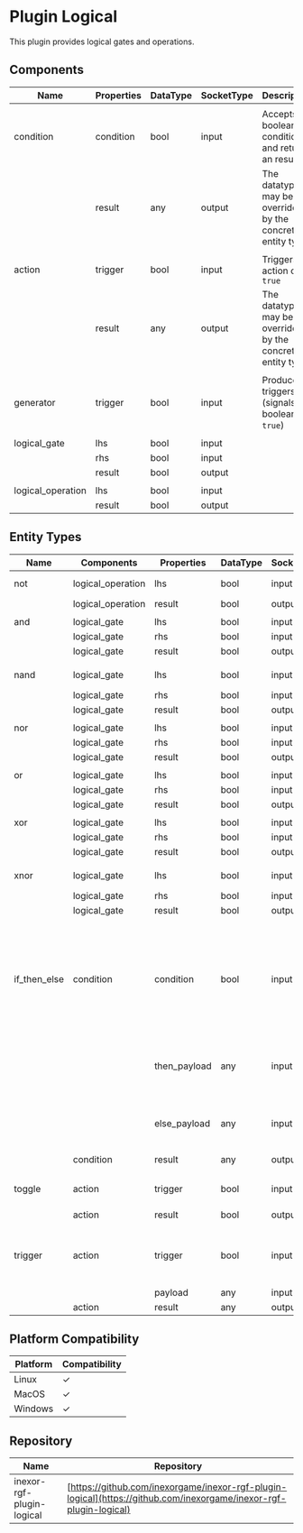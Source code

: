 # Plugin Logical

This plugin provides logical gates and operations.

## Components

| Name              | Properties | DataType | SocketType | Description                                                |
|-------------------|------------|----------|------------|------------------------------------------------------------|
|                   |
| condition         | condition  | bool     | input      | Accepts a boolean condition and returns an result          |
|                   | result     | any      | output     | The datatype may be overridden by the concrete entity type |
|                   |
| action            | trigger    | bool     | input      | Triggers an action on `true`                               |
|                   | result     | any      | output     | The datatype may be overridden by the concrete entity type |
|                   |
| generator         | trigger    | bool     | input      | Produces triggers (signals boolean `true`)                 |
|                   |
| logical_gate      | lhs        | bool     | input      |                                                            |
|                   | rhs        | bool     | input      |                                                            |
|                   | result     | bool     | output     |                                                            |
|                   |
| logical_operation | lhs        | bool     | input      |                                                            |
|                   | result     | bool     | output     |                                                            |

## Entity Types

| Name         | Components        | Properties   | DataType | SocketType | Description                                                                           |
|--------------|-------------------|--------------|----------|------------|---------------------------------------------------------------------------------------|
| not          | logical_operation | lhs          | bool     | input      | NOT-Operation                                                                         |
|              | logical_operation | result       | bool     | output     |                                                                                       |
||
| and          | logical_gate      | lhs          | bool     | input      | AND-Gate                                                                              |
|              | logical_gate      | rhs          | bool     | input      |                                                                                       |
|              | logical_gate      | result       | bool     | output     |                                                                                       |
||
| nand         | logical_gate      | lhs          | bool     | input      | NAND-Gate                                                                             | 
|              | logical_gate      | rhs          | bool     | input      |                                                                                       |
|              | logical_gate      | result       | bool     | output     |                                                                                       |
||
| nor          | logical_gate      | lhs          | bool     | input      | NOR-Gate                                                                              |
|              | logical_gate      | rhs          | bool     | input      |                                                                                       |
|              | logical_gate      | result       | bool     | output     |                                                                                       |
||
| or           | logical_gate      | lhs          | bool     | input      | OR-Gate                                                                               |
|              | logical_gate      | rhs          | bool     | input      |                                                                                       |
|              | logical_gate      | result       | bool     | output     |                                                                                       |
||
| xor          | logical_gate      | lhs          | bool     | input      | XOR-Gate                                                                              |
|              | logical_gate      | rhs          | bool     | input      |                                                                                       |
|              | logical_gate      | result       | bool     | output     |                                                                                       |
||
| xnor         | logical_gate      | lhs          | bool     | input      | XNOR-Gate                                                                             |
|              | logical_gate      | rhs          | bool     | input      |                                                                                       |
|              | logical_gate      | result       | bool     | output     |                                                                                       |
||
| if_then_else | condition         | condition    | bool     | input      | Each time it's triggered, either the then-payload or the else-payload gets propagated |
|              |                   | then_payload | any      | input      | Will be propagated if the condition is `true`                                         |
|              |                   | else_payload | any      | input      | Will be propagated if the condition is `false`                                        |
|              | condition         | result       | any      | output     |                                                                                       |
||
| toggle       | action            | trigger      | bool     | input      | If triggered the result will toggled                                                  |
|              | action            | result       | bool     | output     |                                                                                       |
||
| trigger      | action            | trigger      | bool     | input      | If triggered the payload will be copied to the result                                 |
|              |                   | payload      | any      | input      |                                                                                       |
|              | action            | result       | any      | output     |                                                                                       |

## Platform Compatibility

| Platform | Compatibility |
|----------|---------------|
| Linux    | ✓             |
| MacOS    | ✓             |
| Windows  | ✓             |

## Repository

| Name                      | Repository                                                                                                         |
|---------------------------|--------------------------------------------------------------------------------------------------------------------|
| inexor-rgf-plugin-logical | [https://github.com/inexorgame/inexor-rgf-plugin-logical](https://github.com/inexorgame/inexor-rgf-plugin-logical) |

